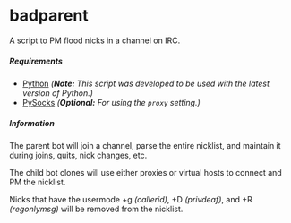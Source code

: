 # badparent
A script to PM flood nicks in a channel on IRC.

##### Requirements
* [Python](https://www.python.org/downloads/) *(**Note:** This script was developed to be used with the latest version of Python.)*
* [PySocks](https://pypi.python.org/pypi/PySocks) *(**Optional:** For using the `proxy` setting.)*

##### Information
The parent bot will join a channel, parse the entire nicklist, and maintain it during joins, quits, nick changes, etc.

The child bot clones will use either proxies or virtual hosts to connect and PM the nicklist.

Nicks that have the usermode +g *(callerid)*, +D *(privdeaf)*, and +R *(regonlymsg)* will be removed from the nicklist.